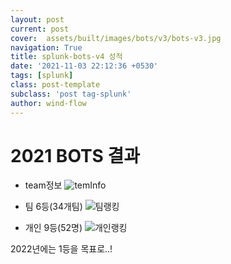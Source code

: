 ```yaml
---
layout: post
current: post
cover:  assets/built/images/bots/v3/bots-v3.jpg
navigation: True
title: splunk-bots-v4 성적
date: '2021-11-03 22:12:36 +0530'
tags: [splunk]
class: post-template
subclass: 'post tag-splunk'
author: wind-flow
---
```


# 2021 BOTS 결과

- team정보
![temInfo]({{site.url}}/assets/built/images/bots/v4/teamRanking.png)

- 팀 6등(34개팀)
![팀랭킹]({{site.url}}/assets/built/images/bots/v4/teamRanking.png)

- 개인 9등(52명)
![개인랭킹]({{site.url}}/assets/built/images/bots/v4/individualRanking.png)

2022년에는 1등을 목표로..!